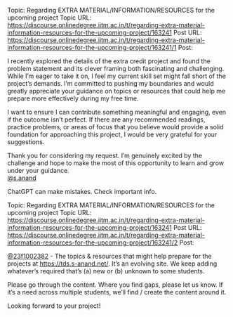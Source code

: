 Topic: Regarding EXTRA MATERIAL/INFORMATION/RESOURCES for the upcoming project
Topic URL: https://discourse.onlinedegree.iitm.ac.in/t/regarding-extra-material-information-resources-for-the-upcoming-project/163241
Post URL: https://discourse.onlinedegree.iitm.ac.in/t/regarding-extra-material-information-resources-for-the-upcoming-project/163241/1
Post: <p>I recently explored the details of the extra credit project and found the problem statement and its clever framing both fascinating and challenging. While I’m eager to take it on, I feel my current skill set might fall short of the project’s demands. I’m committed to pushing my boundaries and would greatly appreciate your guidance on topics or resources that could help me prepare more effectively during my free time.</p>
<p>I want to ensure I can contribute something meaningful and engaging, even if the outcome isn’t perfect. If there are any recommended readings, practice problems, or areas of focus that you believe would provide a solid foundation for approaching this project, I would be very grateful for your suggestions.</p>
<p>Thank you for considering my request. I’m genuinely excited by the challenge and hope to make the most of this opportunity to learn and grow under your guidance.<br>
<a class="mention" href="/u/s.anand">@s.anand</a></p>
<p>ChatGPT can make mistakes. Check important info.</p>

Topic: Regarding EXTRA MATERIAL/INFORMATION/RESOURCES for the upcoming project
Topic URL: https://discourse.onlinedegree.iitm.ac.in/t/regarding-extra-material-information-resources-for-the-upcoming-project/163241
Post URL: https://discourse.onlinedegree.iitm.ac.in/t/regarding-extra-material-information-resources-for-the-upcoming-project/163241/2
Post: <p><a class="mention" href="/u/23f1002382">@23f1002382</a> - The topics &amp; resources that might help prepare for the projects at <a href="https://tds.s-anand.net/">https://tds.s-anand.net/</a>. It’s an evolving site. We keep adding whatever’s required that’s (a) new or (b) unknown to some students.</p>
<p>Please go through the content. Where you find gaps, please let us know. If it’s a need across multiple students, we’ll find / create the content around it.</p>
<p>Looking forward to your project!</p>
